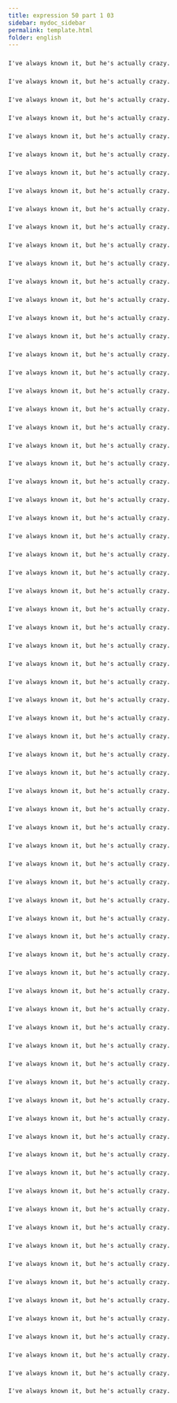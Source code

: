 ```yaml
---
title: expression 50 part 1 03
sidebar: mydoc_sidebar
permalink: template.html
folder: english
---
```

### 

    I've always known it, but he's actually crazy.

### 

    I've always known it, but he's actually crazy.

### 

    I've always known it, but he's actually crazy.

### 

    I've always known it, but he's actually crazy.

### 

    I've always known it, but he's actually crazy.

### 

    I've always known it, but he's actually crazy.

### 

    I've always known it, but he's actually crazy.

### 

    I've always known it, but he's actually crazy.

### 

    I've always known it, but he's actually crazy.

### 

    I've always known it, but he's actually crazy.

### 

    I've always known it, but he's actually crazy.

### 

    I've always known it, but he's actually crazy.

### 

    I've always known it, but he's actually crazy.

### 

    I've always known it, but he's actually crazy.

### 

    I've always known it, but he's actually crazy.

### 

    I've always known it, but he's actually crazy.

### 

    I've always known it, but he's actually crazy.

### 

    I've always known it, but he's actually crazy.

### 

    I've always known it, but he's actually crazy.

### 

    I've always known it, but he's actually crazy.

### 

    I've always known it, but he's actually crazy.

### 

    I've always known it, but he's actually crazy.

### 

    I've always known it, but he's actually crazy.

### 

    I've always known it, but he's actually crazy.

### 

    I've always known it, but he's actually crazy.

### 

    I've always known it, but he's actually crazy.

### 

    I've always known it, but he's actually crazy.

### 

    I've always known it, but he's actually crazy.

### 

    I've always known it, but he's actually crazy.

### 

    I've always known it, but he's actually crazy.

### 

    I've always known it, but he's actually crazy.

### 

    I've always known it, but he's actually crazy.

### 

    I've always known it, but he's actually crazy.

### 

    I've always known it, but he's actually crazy.

### 

    I've always known it, but he's actually crazy.

### 

    I've always known it, but he's actually crazy.

### 

    I've always known it, but he's actually crazy.

### 

    I've always known it, but he's actually crazy.

### 

    I've always known it, but he's actually crazy.

### 

    I've always known it, but he's actually crazy.

### 

    I've always known it, but he's actually crazy.

### 

    I've always known it, but he's actually crazy.

### 

    I've always known it, but he's actually crazy.

### 

    I've always known it, but he's actually crazy.

### 

    I've always known it, but he's actually crazy.

### 

    I've always known it, but he's actually crazy.

### 

    I've always known it, but he's actually crazy.

### 

    I've always known it, but he's actually crazy.

### 

    I've always known it, but he's actually crazy.

### 

    I've always known it, but he's actually crazy.

### 

    I've always known it, but he's actually crazy.

### 

    I've always known it, but he's actually crazy.

### 

    I've always known it, but he's actually crazy.

### 

    I've always known it, but he's actually crazy.

### 

    I've always known it, but he's actually crazy.

### 

    I've always known it, but he's actually crazy.

### 

    I've always known it, but he's actually crazy.

### 

    I've always known it, but he's actually crazy.

### 

    I've always known it, but he's actually crazy.

### 

    I've always known it, but he's actually crazy.

### 

    I've always known it, but he's actually crazy.

### 

    I've always known it, but he's actually crazy.

### 

    I've always known it, but he's actually crazy.

### 

    I've always known it, but he's actually crazy.

### 

    I've always known it, but he's actually crazy.

### 

    I've always known it, but he's actually crazy.

### 

    I've always known it, but he's actually crazy.

### 

    I've always known it, but he's actually crazy.

### 

    I've always known it, but he's actually crazy.

### 

    I've always known it, but he's actually crazy.

### 

    I've always known it, but he's actually crazy.

### 

    I've always known it, but he's actually crazy.

### 

    I've always known it, but he's actually crazy.

### 

    I've always known it, but he's actually crazy.

